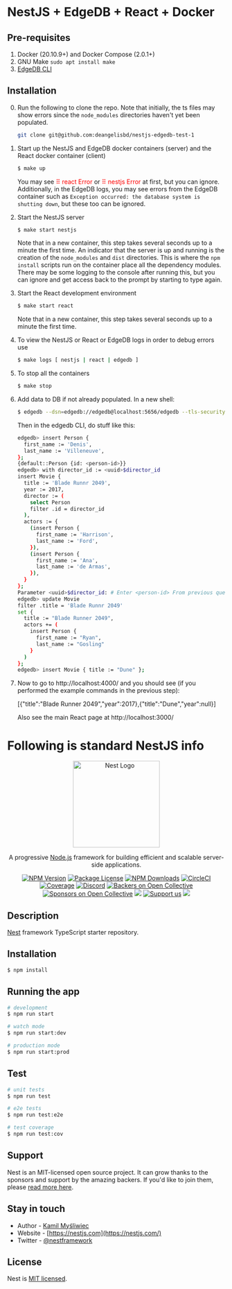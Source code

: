 # NestJS + EdgeDB + React + Docker

## Pre-requisites
1. Docker (20.10.9+) and Docker Compose (2.0.1+)
2. GNU Make `sudo apt install make`
3. [EdgeDB CLI](https://www.edgedb.com/install#linux-debianubuntults)

## Installation

0. Run the following to clone the repo. Note that initially, the ts files may show errors since the `node_modules` directories haven't yet been populated.

    ```bash
    git clone git@github.com:deangelisbd/nestjs-edgedb-test-1
    ```

1. Start up the NestJS and EdgeDB docker containers (server) and the React docker container (client)

    ```bash
    $ make up
    ```
    You may see <span style="color:red">⠿ react Error</span> or <span style="color:red">⠿ nestjs Error</span> at first, but you can ignore. Additionally, in the EdgeDB logs,  you may see errors from the EdgeDB container such as `Exception occurred: the database system is shutting down`, but these too can be ignored.

2. Start the NestJS server

    ```bash
    $ make start nestjs
    ```
    Note that in a new container, this step takes several seconds up to a minute the first time. An indicator that the server is up and running is the creation of the `node_modules` and `dist` directories. This is where the `npm install` scripts run on the container place all the dependency modules. There may be some logging to the console after running this, but you can ignore and get access back to the prompt by starting to type again.

3. Start the React development environment

    ```bash
    $ make start react
    ```
    Note that in a new container, this step takes several seconds up to a minute the first time.

4. To view the NestJS or React or EdgeDB logs in order to debug errors use

    ```bash
    $ make logs [ nestjs | react | edgedb ]
    ```

5. To stop all the containers

    ```bash
    $ make stop
    ```

6.  Add data to DB if not already populated. In a new shell:
    ```bash
    $ edgedb --dsn=edgedb://edgedb@localhost:5656/edgedb --tls-security=insecure
    ```

    Then in the edgedb CLI, do stuff like this:
    ```bash
    edgedb> insert Person {
      first_name := 'Denis',
      last_name := 'Villeneuve',
    };
    {default::Person {id: <person-id>}}
    edgedb> with director_id := <uuid>$director_id
    insert Movie {
      title := 'Blade Runnr 2049',
      year := 2017,
      director := (
        select Person
        filter .id = director_id
      ),
      actors := {
        (insert Person {
          first_name := 'Harrison',
          last_name := 'Ford',
        }),
        (insert Person {
          first_name := 'Ana',
          last_name := 'de Armas',
        }),
      }
    };
    Parameter <uuid>$director_id: # Enter <person-id> From previous query
    edgedb> update Movie
    filter .title = 'Blade Runnr 2049'
    set {
      title := "Blade Runner 2049",
      actors += (
        insert Person {
          first_name := "Ryan",
          last_name := "Gosling"
        }
      )
    };
    edgedb> insert Movie { title := "Dune" };
    ```

6. Now to go to http://localhost:4000/ and you should see (if you performed the example commands in the previous step):

    
    [{"title":"Blade Runner 2049","year":2017},{"title":"Dune","year":null}]

    Also see the main React page at http://localhost:3000/


# Following is standard NestJS info

<p align="center">
  <a href="http://nestjs.com/" target="blank"><img src="https://nestjs.com/img/logo-small.svg" width="200" alt="Nest Logo" /></a>
</p>

[circleci-image]: https://img.shields.io/circleci/build/github/nestjs/nest/master?token=abc123def456
[circleci-url]: https://circleci.com/gh/nestjs/nest

  <p align="center">A progressive <a href="http://nodejs.org" target="_blank">Node.js</a> framework for building efficient and scalable server-side applications.</p>
    <p align="center">
<a href="https://www.npmjs.com/~nestjscore" target="_blank"><img src="https://img.shields.io/npm/v/@nestjs/core.svg" alt="NPM Version" /></a>
<a href="https://www.npmjs.com/~nestjscore" target="_blank"><img src="https://img.shields.io/npm/l/@nestjs/core.svg" alt="Package License" /></a>
<a href="https://www.npmjs.com/~nestjscore" target="_blank"><img src="https://img.shields.io/npm/dm/@nestjs/common.svg" alt="NPM Downloads" /></a>
<a href="https://circleci.com/gh/nestjs/nest" target="_blank"><img src="https://img.shields.io/circleci/build/github/nestjs/nest/master" alt="CircleCI" /></a>
<a href="https://coveralls.io/github/nestjs/nest?branch=master" target="_blank"><img src="https://coveralls.io/repos/github/nestjs/nest/badge.svg?branch=master#9" alt="Coverage" /></a>
<a href="https://discord.gg/G7Qnnhy" target="_blank"><img src="https://img.shields.io/badge/discord-online-brightgreen.svg" alt="Discord"/></a>
<a href="https://opencollective.com/nest#backer" target="_blank"><img src="https://opencollective.com/nest/backers/badge.svg" alt="Backers on Open Collective" /></a>
<a href="https://opencollective.com/nest#sponsor" target="_blank"><img src="https://opencollective.com/nest/sponsors/badge.svg" alt="Sponsors on Open Collective" /></a>
  <a href="https://paypal.me/kamilmysliwiec" target="_blank"><img src="https://img.shields.io/badge/Donate-PayPal-ff3f59.svg"/></a>
    <a href="https://opencollective.com/nest#sponsor"  target="_blank"><img src="https://img.shields.io/badge/Support%20us-Open%20Collective-41B883.svg" alt="Support us"></a>
  <a href="https://twitter.com/nestframework" target="_blank"><img src="https://img.shields.io/twitter/follow/nestframework.svg?style=social&label=Follow"></a>
</p>
  <!--[![Backers on Open Collective](https://opencollective.com/nest/backers/badge.svg)](https://opencollective.com/nest#backer)
  [![Sponsors on Open Collective](https://opencollective.com/nest/sponsors/badge.svg)](https://opencollective.com/nest#sponsor)-->

## Description

[Nest](https://github.com/nestjs/nest) framework TypeScript starter repository.

## Installation

```bash
$ npm install
```

## Running the app

```bash
# development
$ npm run start

# watch mode
$ npm run start:dev

# production mode
$ npm run start:prod
```

## Test

```bash
# unit tests
$ npm run test

# e2e tests
$ npm run test:e2e

# test coverage
$ npm run test:cov
```

## Support

Nest is an MIT-licensed open source project. It can grow thanks to the sponsors and support by the amazing backers. If you'd like to join them, please [read more here](https://docs.nestjs.com/support).

## Stay in touch

- Author - [Kamil Myśliwiec](https://kamilmysliwiec.com)
- Website - [https://nestjs.com](https://nestjs.com/)
- Twitter - [@nestframework](https://twitter.com/nestframework)

## License

Nest is [MIT licensed](LICENSE).
